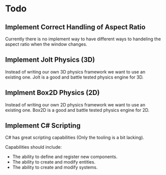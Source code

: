 # Todo

## Implement Correct Handling of Aspect Ratio

Currently there is no implement way to have different ways to handeling the aspect ratio when the window changes.

## Implement Jolt Physics (3D)

Instead of writing our own 3D physics framework we want to use an existing one. Jolt is a good and battle tested physics engine for 3D.

## Implment Box2D Physics (2D)

Instead of writing our own 2D physics framework we want to use an existing one. Box2D is a good and battle tested physics engine for 2D.

## Implement C# Scripting

C# has great scripting capabilities (Only the tooling is a bit lacking).

Capabilities should include:

- The ability to define and register new components.
- The ability to create and modify entities.
- The ability to create and modify systems.
